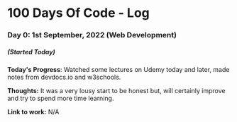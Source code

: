 # 100 Days Of Code - Log

### Day 0: 1st September, 2022 (Web Development)
##### (Started Today)

**Today's Progress**: Watched some lectures on Udemy today and later, made notes from devdocs.io and w3schools.

**Thoughts:** It was a very lousy start to be honest but, will certainly improve and try to spend more time learning.

**Link to work:** N/A

